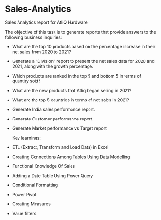 # Sales-Analytics
Sales Analytics report for AtliQ Hardware

The objective of this task is to generate reports that provide answers to the following business inquiries:


- What are the top 10 products based on the percentage increase in their net sales from 2020 to 2021?

- Generate a "Division" report to present the net sales data for 2020 and 2021, along with the growth percentage.

- Which products are ranked in the top 5 and bottom 5 in terms of quantity sold?

- What are the new products that Atliq began selling in 2021?

- What are the top 5 countries in terms of net sales in 2021?

- Generate India sales performance report.

- Generate Customer performance report.

- Generate Market performance vs Target report.

  Key learnings:

- ETL (Extract, Transform and Load Data) in Excel
- Creating Connections Among Tables Using Data Modelling
- Functional Knowledge Of Sales
- Adding a Date Table Using Power Query
- Conditional Formatting
- Power Pivot
- Creating Measures
- Value filters
